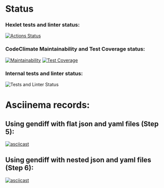 # Status
### Hexlet tests and linter status:
[![Actions Status](https://github.com/Ky3mu40FF/python-project-lvl2/workflows/hexlet-check/badge.svg)](https://github.com/Ky3mu40FF/python-project-lvl2/actions)
### CodeClimate Maintainability and Test Coverage status:
[![Maintainability](https://api.codeclimate.com/v1/badges/3560112894cb9d62bb4e/maintainability)](https://codeclimate.com/github/Ky3mu40FF/python-project-lvl2/maintainability)
[![Test Coverage](https://api.codeclimate.com/v1/badges/3560112894cb9d62bb4e/test_coverage)](https://codeclimate.com/github/Ky3mu40FF/python-project-lvl2/test_coverage)
### Internal tests and linter status:
![Tests and Linter Status](https://github.com/Ky3mu40FF/python-project-lvl2/workflows/code-check/badge.svg)

# Asciinema records:
## Using gendiff with flat json and yaml files (Step 5):
[![asciicast](https://asciinema.org/a/fHTqjkrZypwcPQu321nAmvy6H.svg)](https://asciinema.org/a/fHTqjkrZypwcPQu321nAmvy6H)
## Using gendiff with nested json and yaml files (Step 6):
[![asciicast](https://asciinema.org/a/IcSKETp2253K5BOSGLChnuLI5.svg)](https://asciinema.org/a/IcSKETp2253K5BOSGLChnuLI5)